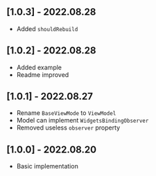 ## [1.0.3] - 2022.08.28

* Added `shouldRebuild`

## [1.0.2] - 2022.08.28

* Added example
* Readme improved

## [1.0.1] - 2022.08.27

* Rename `BaseViewMode` to `ViewModel`
* Model can implement `WidgetsBindingObserver`
* Removed useless `observer` property

## [1.0.0] - 2022.08.20

* Basic implementation
